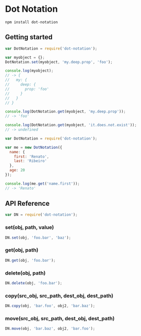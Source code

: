 # Dot Notation

```
npm install dot-notation
```

## Getting started

```js
var DotNotation = require('dot-notation');

var myobject = {};
DotNotation.set(myobject, 'my.deep.prop', 'foo');

console.log(myobject); 
// -> {
//   my: {
//     deep: {
//       prop: 'foo' 
//     }
//   }
// }

console.log(DotNotation.get(myobject, 'my.deep.prop'));
// -> 'foo'

console.log(DotNotation.get(myobject, 'it.does.not.exist'));
// -> undefined
```

```js
var DotNotation = require('dot-notation');

var me = new DotNotation({
  name: {
    first: 'Renato',
    last: 'Ribeiro'
  },
  age: 20
});

console.log(me.get('name.first'));
// -> 'Renato'
```

## API Reference

```js
var DN = require('dot-notation');
```

### set(obj, path, value)
```js
DN.set(obj, 'foo.bar', 'baz');
```

### get(obj, path)
```js
DN.get(obj, 'foo.bar');
```

### delete(obj, path)
```js
DN.delete(obj, 'foo.bar');
```

### copy(src_obj, src_path, dest_obj, dest_path)
```js
DN.copy(obj, 'bar.foo', obj2, 'bar.baz');
```

### move(src_obj, src_path, dest_obj, dest_path)
```js
DN.move(obj, 'bar.baz', obj2, 'bar.foo');
```

